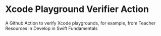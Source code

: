 # Xcode Playground Verifier Action
A Github Action to verify Xcode playgrounds, for example, from Teacher Resources in Develop in Swift Fundamentals
